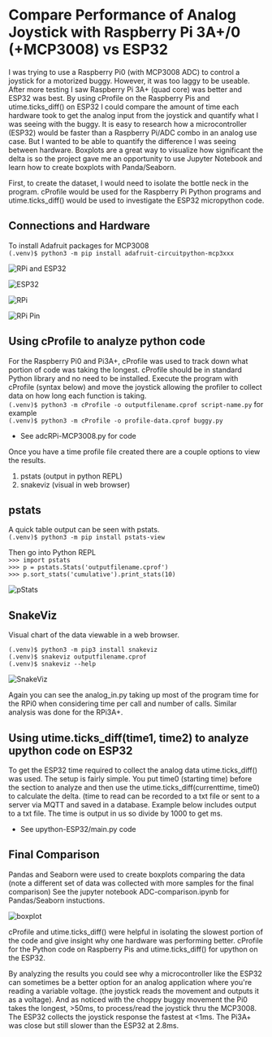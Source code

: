 # Compare Performance of Analog Joystick with Raspberry Pi 3A+/0 (+MCP3008) vs ESP32

I was trying to use a Raspberry Pi0 (with MCP3008 ADC) to control a joystick for a motorized buggy. However, it was too laggy to be useable. After more testing I saw Raspberry Pi 3A+ (quad core) was better and ESP32 was best. By using cProfile on the Raspberry Pis and utime.ticks_diff() on ESP32 I could compare the amount of time each hardware took to get the analog input from the joystick and quantify what I was seeing with the buggy. It is easy to research how a microcontroller (ESP32) would be faster than a Raspberry Pi/ADC combo in an analog use case. But I wanted to be able to quantify the difference I was seeing between hardware. Boxplots are a great way to visualize how significant the delta is so the project gave me an opportunity to use Jupyter Notebook and learn how to create boxplots with Panda/Seaborn.  

First, to create the dataset, I would need to isolate the bottle neck in the program.  cProfile would be used for the Raspberry Pi Python programs and utime.ticks_diff() would be used to investigate the ESP32 micropython code.​​​

## Connections and Hardware
To install Adafruit packages for MCP3008   
`(.venv)$ python3 -m pip install adafruit-circuitpython-mcp3xxx`


![RPi and ESP32](images/RPi-and-ESP32-and-Joystick.png "RPi and ESP32 with Joystick")

![ESP32](images/ADC-joystick-ESP32.png "ESP32 with Joystick")

![RPi](images/RPi-Joystick-MCP3008a.png "RPi and MCP3008 with Joystick")

![RPi Pin](images/RPi-MCP3008-Pin-Diagram.png "RPi MCP3008 Pin setup")

## Using cProfile to analyze python code
For the Raspberry Pi0 and Pi3A+, cProfile was used to track down what portion of code was taking the longest. cProfile should be in standard Python library and no need to be installed. Execute the program with cProfile (syntax below) and move the joystick allowing the profiler to collect data on how long each function is taking.​  
`(.venv)$ python3 -m cProfile -o outputfilename.cprof script-name.py`
for example  
`(.venv)$ python3 -m cProfile -o profile-data.cprof buggy.py`  

* See adcRPi-MCP3008.py for code 

Once you have a time profile file created there are a couple options to view the results.
1. pstats (output in python REPL)
2. snakeviz (visual in web browser)

## pstats
A quick table output can be seen with pstats.  
`(.venv)$ python3 -m pip install pstats-view`

Then go into Python REPL   
`>>> import pstats`  
`>>> p = pstats.Stats('outputfilename.cprof')`  
`>>> p.sort_stats('cumulative').print_stats(10)`

![pStats](images/pstats-output.png "pStats output")

## SnakeViz
Visual chart of the data viewable in a web browser.  

`(.venv)$ python3 -m pip3 install snakeviz `  
`(.venv)$ snakeviz outputfilename.cprof `  
`(.venv)$ snakeviz --help`

![SnakeViz](images/snakeviz-plot.png "SnakeViz output")

Again you can see the analog_in.py taking up most of the program time for the RPi0 when considering time per call and number of calls.  Similar analysis was done for the RPi3A+.

## Using utime.ticks_diff(time1, time2) to analyze upython code on ESP32

To get the ESP32 time required to collect the analog data utime.ticks_diff() was used.  The setup is fairly simple.  You put time0 (starting time) before the section to analyze and then use the utime.ticks_diff(currenttime, time0) to calculate the delta.  (time to read can be recorded to a txt file or sent to a server via MQTT and saved in a database.   Example below includes output to a txt file. The time is output in us so divide by 1000 to get ms.​​

* See upython-ESP32/main.py code

## Final Comparison

Pandas and Seaborn were used to create boxplots comparing the data (note a different set of data was collected with more samples for the final comparison)
See the jupyter notebook ADC-comparison.ipynb for Pandas/Seaborn instuctions.

![boxplot](images/boxplot.png "Boxplot of analog read time")

cProfile and utime.ticks_diff() were helpful in isolating the slowest portion of the code and give insight why one hardware was performing better. cProfile for the Python code on Raspberry Pis and utime.ticks_diff() for upython on the ESP32. 

By analyzing the results you could see why a microcontroller like the ESP32 can sometimes be a better option for an analog application where you're reading a variable voltage. (the joystick reads the movement and outputs it as a voltage). And as noticed with the choppy buggy movement the Pi0 takes the longest, >50ms, to process/read the joystick thru the MCP3008. The ESP32 collects the joystick response the fastest at <1ms. The Pi3A+ was close but still slower than the ESP32 at 2.8ms.

